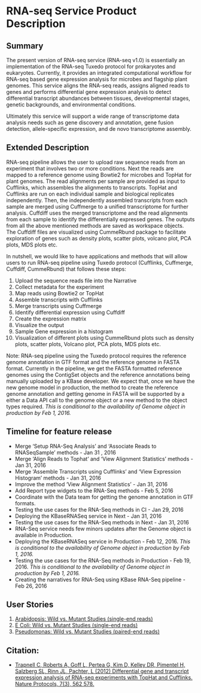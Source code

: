 # RNA-seq Service Product Description

## Summary
The present version of RNA-seq service (RNA-seq v1.0) is essentially an implementation of the RNA-seq Tuxedo protocol for prokaryotes and eukaryotes. Currently, it provides an integrated computational workflow for RNA-seq based gene expression analysis for microbes and flagship plant genomes. This service aligns the RNA-seq reads, assigns aligned reads to genes and performs differential gene expression analysis to detect differential transcript abundances between tissues, developmental stages, genetic backgrounds, and environmental conditions.

Ultimately this service will support a wide range of transcriptome data analysis needs such as gene discovery and annotation, gene fusion detection, allele-specific expression, and de novo transcriptome assembly.

## Extended Description
RNA-seq pipeline allows the user to upload raw sequence reads from an experiment that involves two or more conditions. Next the reads are mapped to a reference genome using Bowtie2 for microbes and TopHat for plant genomes. The read alignments per sample are provided as input to Cufflinks, which assembles the alignments to  transcripts. TopHat and Cufflinks are run on each individual sample and biological replicates independently. Then, the independently assembled transcripts from each sample are merged using Cuffmerge to a unified transcriptome for further analysis. Cuffdiff uses the merged transcriptome and the read alignments from each sample to identify the differentially expressed genes. The outputs from all the above mentioned methods are saved as workspace objects. The Cuffdiff files are visualized using CummeRbund package to facilitate exploration of genes such as density plots, scatter plots, volcano plot, PCA plots, MDS plots etc. 

In nutshell, we would like to have applications and methods that will allow users to run RNA-seq pipeline using Tuxedo protocol (Cufflinks, Cuffmerge, Cuffdiff, CummeRbund) that follows these steps:

1. Upload the sequence reads file into the Narrative
2. Collect metadata for the experiment
3. Map reads using Bowtie2 or TopHat
4. Assemble transcripts with Cufflinks
5. Merge transcripts using Cuffmerge
6. Identify differential expression using Cuffdiff
7. Create the expression matrix
8. Visualize the output 
9. Sample Gene expression in a histogram 
10. Visualization of different plots using CummeRbund plots such as density plots, scatter plots, Volcano plot, PCA plots, MDS plots etc. 

Note: RNA-seq pipeline using the Tuxedo protocol requires the reference genome annotation in GTF format and the reference genome in FASTA format. Currently in the pipeline, we get the FASTA formatted reference genomes using the ContigSet objects and the reference annotations being manually uploaded by a KBase developer. We expect that, once we have the new genome model in production, the method to create the reference genome annotation and getting genome in FASTA will be supported by a either a Data API call to the genome object or a new method to the object types required. *This is conditional to the availability of Genome object in production by Feb 1, 2016.*


## Timeline for feature release
+ Merge ‘Setup RNA-Seq Analysis’  and ‘Associate Reads to RNASeqSample’ methods - Jan 31 , 2016
+ Merge ‘Align Reads to Tophat’ and ‘View Alignment Statistics’ methods - Jan 31, 2016
+ Merge ‘Assemble Transcripts using Cufflinks’ and ‘View Expression Histogram’ methods - Jan 31, 2016
+ Improve the method ‘View Alignment Statistics’ - Jan 31, 2016
+ Add Report type widgets to the RNA-Seq methods - Feb 5, 2016
+ Coordinate with the Data team for getting the genome annotation in GTF formats.
+ Testing the use cases for the RNA-Seq methods in CI - Jan 29, 2016
+ Deploying the KBaseRNASeq service in Next - Jan 31, 2016
+ Testing the use cases for the RNA-Seq methods in Next - Jan 31, 2016
+ RNA-Seq service needs few minors updates after the Genome object is available in Production. 
+ Deploying the KBaseRNASeq service in Production  - Feb 12, 2016. *This is conditional to the availability of Genome object in production by Feb 1, 2016.*
+ Testing the use cases for the RNA-Seq methods in Production -  Feb 19, 2016. *This is conditional to the availability of Genome object in production by Feb 1, 2016.*
+ Creating the narratives for RNA-Seq using KBase RNA-Seq pipeline - Feb 26, 2016


## User Stories
1. [Arabidopsis: Wild vs. Mutant Studies (single-end reads)](https://narrative.kbase.us/narrative/ws.13382.obj.1)
2. [E Coli: Wild vs. Mutant Studies (single-end reads)](https://narrative.kbase.us/narrative/ws.13442.obj.3)
3. [Pseudomonas: Wild vs. Mutant Studies (paired-end reads)](https://narrative.kbase.us/narrative/ws.13397.obj.2)


## Citation: 
+ [Trapnell C, Roberts A, Goff L, Pertea G, Kim D, Kelley DR, Pimentel H, Salzberg SL, Rinn JL, Pachter, L (2012) Differential gene and transcript expression analysis of RNA-seq experiments with TopHat and Cufflinks. Nature Protocols, 7(3), 562 578.](http://www.ncbi.nlm.nih.gov/pmc/articles/PMC3334321/)

